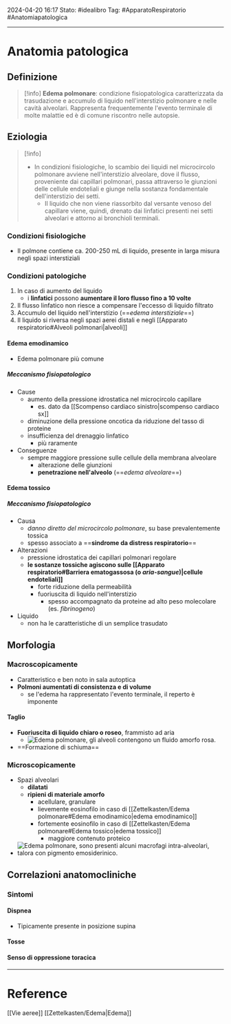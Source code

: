 2024-04-20 16:17
Stato: #idealibro 
Tag: #ApparatoRespiratorio  #Anatomiapatologica 

---
# Anatomia patologica
## Definizione
>[!info]
> **Edema polmonare**: condizione fisiopatologica caratterizzata da trasudazione e accumulo di liquido nell'interstizio polmonare e nelle cavità alveolari. Rappresenta frequentemente l'evento terminale di molte malattie ed è di comune riscontro nelle autopsie.
## Eziologia
>[!info]
> - In condizioni fisiologiche, lo scambio dei liquidi nel microcircolo polmonare avviene nell'interstizio alveolare, dove il flusso, proveniente dai capillari polmonari, passa attraverso le giunzioni delle cellule endoteliali e giunge nella sostanza fondamentale dell'interstizio dei setti.
> 	- Il liquido che non viene riassorbito dal versante venoso del capillare viene, quindi, drenato dai linfatici presenti nei setti alveolari e attorno ai bronchioli terminali.
### Condizioni fisiologiche
- Il polmone contiene ca. 200-250 mL di liquido, presente in larga misura negli spazi interstiziali
### Condizioni patologiche
1. In caso di aumento del liquido
	- i **linfatici** possono **aumentare il loro flusso fino a 10 volte**
2. Il flusso linfatico non riesce a compensare l'eccesso di liquido filtrato
3. Accumulo del liquido nell'interstizio (==*edema interstiziale*==)
4. Il liquido si riversa negli spazi aerei distali e negli [[Apparato respiratorio#Alveoli polmonari|alveoli]]
#### Edema emodinamico
- Edema polmonare più comune
##### Meccanismo fisiopatologico
- Cause
	- aumento della pressione idrostatica nel microcircolo capillare
		- es. dato da [[Scompenso cardiaco sinistro|scompenso cardiaco sx]]
	- diminuzione della pressione oncotica da riduzione del tasso di proteine
	- insufficienza del drenaggio linfatico
		- più raramente
- Conseguenze
	- sempre maggiore pressione sulle cellule della membrana alveolare
		- alterazione delle giunzioni
		- **penetrazione nell'alveolo** (==*edema alveolare*==)
#### Edema tossico
##### Meccanismo fisiopatologico
- Causa
	- *danno diretto del microcircolo polmonare*, su base prevalentemente tossica
	- spesso associato a ==**sindrome da distress respiratorio**==
- Alterazioni
	- pressione idrostatica dei capillari polmonari regolare
	- **le sostanze tossiche agiscono sulle [[Apparato respiratorio#Barriera ematogassosa (o *aria-sangue*)|cellule endoteliali]]**
		- forte riduzione della permeabilità
		- fuoriuscita di liquido nell'interstizio
			- spesso accompagnato da proteine ad alto peso molecolare (es. *fibrinogeno*)
- Liquido
	- non ha le caratteristiche di un semplice trasudato
## Morfologia
### Macroscopicamente
- Caratteristico e ben noto in sala autoptica
- **Polmoni aumentati di consistenza e di volume**
	- se l'edema ha rappresentato l'evento terminale, il reperto è imponente
#### Taglio
- **Fuoriuscita di liquido chiaro o roseo**, frammisto ad aria
	- ![Edema polmonare, gli alveoli contengono un fluido amorfo rosa.](https://i.imgur.com/XX3lPoT.png)
- ==Formazione di schiuma==
### Microscopicamente
- Spazi alveolari
	- **dilatati**
	- **ripieni di materiale amorfo**
		- acellulare, granulare
		- lievemente eosinofilo in caso di [[Zettelkasten/Edema polmonare#Edema emodinamico|edema emodinamico]]
		- fortemente eosinofilo in caso di [[Zettelkasten/Edema polmonare#Edema tossico|edema tossico]]
			- maggiore contenuto proteico
- ![Edema polmonare, sono presenti alcuni macrofagi intra-alveolari, talora con pigmento emosiderinico.](https://i.imgur.com/FrKVA76.png)
## Correlazioni anatomocliniche
### Sintomi
#### Dispnea
- Tipicamente presente in posizione supina
#### Tosse
#### Senso di oppressione toracica






---
# Reference
[[Vie aeree]]
[[Zettelkasten/Edema|Edema]]